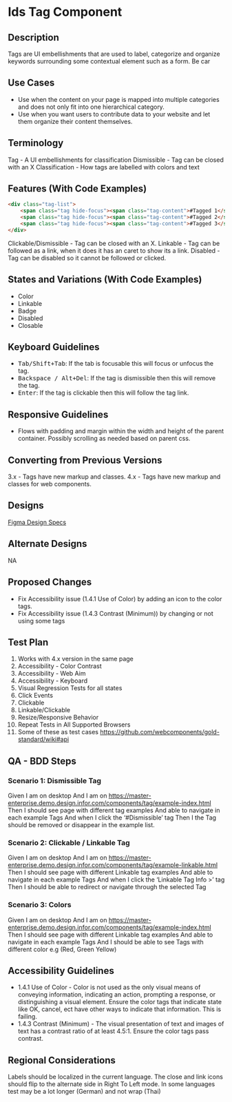 # Ids Tag Component

## Description

Tags are UI embellishments that are used to label, categorize and organize keywords surrounding some contextual element such as a form. Be car

## Use Cases

- Use when the content on your page is mapped into multiple categories and does not only fit into one hierarchical category.
- Use when you want users to contribute data to your website and let them organize their content themselves.

## Terminology

Tag - A UI embellishments for classification
Dismissible - Tag can be closed with an X
Classification - How tags are labelled with colors and text

## Features (With Code Examples)

```html
<div class="tag-list">
    <span class="tag hide-focus"><span class="tag-content">#Tagged 1</span></span>
    <span class="tag hide-focus"><span class="tag-content">#Tagged 2</span></span>
    <span class="tag hide-focus"><span class="tag-content">#Tagged 3</span></span>
</div>
```

Clickable/Dismissible - Tag can be closed with an X.
Linkable - Tag can be followed as a link, when it does it has an caret to show its a link.
Disabled - Tag can be disabled so it cannot be followed or clicked.

## States and Variations (With Code Examples)

- Color
- Linkable
- Badge
- Disabled
- Closable

## Keyboard Guidelines

- <kbd>Tab/Shift+Tab</kbd>: If the tab is focusable this will focus or unfocus the tag.
- <kbd>Backspace / Alt+Del</kbd>: If the tag is dismissible then this will remove the tag.
- <kbd>Enter</kbd>: If the tag is clickable then this will follow the tag link.

## Responsive Guidelines

- Flows with padding and margin within the width and height of the parent container. Possibly scrolling as needed based on parent css.

## Converting from Previous Versions

3.x - Tags have new markup and classes.
4.x - Tags have new markup and classes for web components.

## Designs 

[Figma Design Specs](https://www.figma.com/files/team/715586812838044954/Hook%26Loop)

## Alternate Designs

NA

## Proposed Changes

- Fix Accessibility issue (1.4.1 Use of Color) by adding an icon to the color tags.
- Fix Accessibility issue (1.4.3 Contrast (Minimum)) by changing or not using some tags

## Test Plan

1. Works with 4.x version in the same page
1. Accessibility - Color Contrast
1. Accessibility - Web Aim
1. Accessibility - Keyboard
1. Visual Regression Tests for all states 
1. Click Events
1. Clickable 
1. Linkable/Clickable
1. Resize/Responsive Behavior
1. Repeat Tests in All Supported Browsers 
1. Some of these as test cases https://github.com/webcomponents/gold-standard/wiki#api

## QA - BDD Steps

### Scenario 1: Dismissible Tag
Given I am on desktop
And I am on https://master-enterprise.demo.design.infor.com/components/tag/example-index.html
Then I should see page with different tag examples 
And able to navigate in each example Tags
And when I click the ‘#Dismissible’ tag
Then I the Tag should be removed or disappear in the example list. 	

### Scenario 2: Clickable / Linkable Tag
Given I am on desktop
And I am on https://master-enterprise.demo.design.infor.com/components/tag/example-linkable.html
Then I should see page with different Linkable tag examples 
And able to navigate in each example Tags
And when I click the ‘Linkable Tag Info >’ tag
Then I should be able to redirect or navigate through the selected Tag

### Scenario 3: Colors 
Given I am on desktop
And I am on https://master-enterprise.demo.design.infor.com/components/tag/example-index.html
Then I should see page with different Linkable tag examples 
And able to navigate in each example Tags 
And I should be able to see Tags with different color e.g (Red, Green Yellow)

## Accessibility Guidelines

- 1.4.1 Use of Color - Color is not used as the only visual means of conveying information, indicating an action, prompting a response, or distinguishing a visual element. Ensure the color tags that indicate state like OK, cancel, ect have other ways to indicate that information. This is failing.
- 1.4.3 Contrast (Minimum) - The visual presentation of text and images of text has a contrast ratio of at least 4.5:1. Ensure the color tags pass contrast.

## Regional Considerations

Labels should be localized in the current language. The close and link icons should flip to the alternate side in Right To Left mode. In some languages test may be a lot longer (German) and not wrap (Thai)